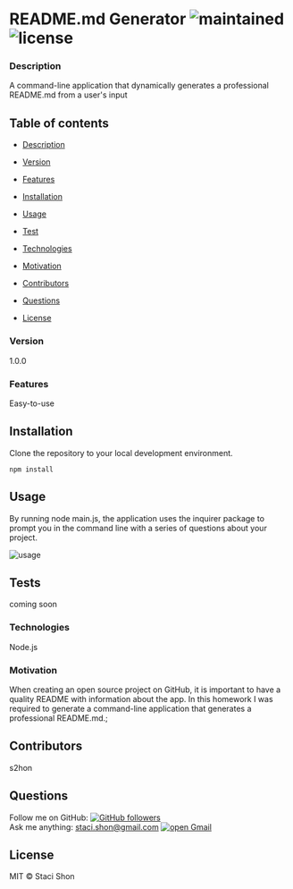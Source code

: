 
# README.md Generator ![maintained](https://img.shields.io/maintenance/true/2020) ![license](https://img.shields.io/badge/license-MIT-blue)

### Description
A command-line application that dynamically generates a professional README.md from a user's input

## Table of contents
* [Description](#Description)
* [Version](#Version)

* [Features](#Features)
* [Installation](#Installation)
* [Usage](#Usage)
* [Test](#Test)

* [Technologies](#Technologies)
* [Motivation](#Motivation)
* [Contributors](#Contributors)
* [Questions](#Questions)
* [License](#License)


### Version 
1.0.0

### Features
Easy-to-use

## Installation
Clone the repository to your local development environment.

    npm install

## Usage
By running node main.js, the application uses the inquirer package to prompt you in the command line with a series of questions about your project.

![usage](screenshot.gif)

## Tests
coming soon

### Technologies
Node.js

### Motivation
When creating an open source project on GitHub, it is important to have a quality README with information about the app. In this homework I was required to generate a command-line application that generates a professional README.md.;

## Contributors

s2hon

## Questions
Follow me on GitHub: <a href="https://github.com/s2hon" target="_blank">![GitHub followers](https://img.shields.io/github/followers/s2hon?label=click%20to%20connect&style=social)</a></br>
Ask me anything: staci.shon@gmail.com <a href="https://www.gmail.com" target="_blank">![open Gmail](https://img.shields.io/badge/open-Gmail-red?style=for-the-badge)</a> 

## License
MIT © Staci Shon 

